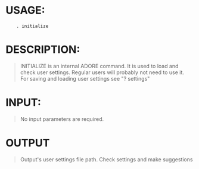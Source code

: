 # USAGE: #
```
	. initialize
```
# DESCRIPTION: #
> INITIALIZE is an internal ADORE command.
> It is used to load and check user settings. Regular users will probably not
> need to use it. For saving and loading user settings see "? settings"
# INPUT: #
> No input parameters are required.
# OUTPUT #
> Output's user settings file path.
Check settings and make suggestions